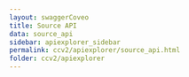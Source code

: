 ```yaml
---
layout: swaggerCoveo
title: Source API
data: source_api
sidebar: apiexplorer_sidebar
permalink: ccv2/apiexplorer/source_api.html
folder: ccv2/apiexplorer
---
```

